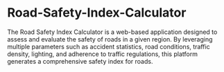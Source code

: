 # Road-Safety-Index-Calculator
The Road Safety Index Calculator is a web-based application designed to assess and evaluate the safety of roads in a given region. By leveraging multiple parameters such as accident statistics, road conditions, traffic density, lighting, and adherence to traffic regulations, this platform generates a comprehensive safety index for roads.
